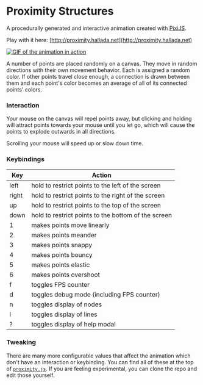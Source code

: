 # Proximity Structures

A procedurally generated and interactive animation created with
[PixiJS](http://www.pixijs.com/).

Play with it here: [http://proximity.hallada.net](http://proximity.hallada.net)

[![GIF of the animation in
action](/img/proximity-structures.gif)](http://proximity.hallada.net)

A number of points are placed randomly on a canvas. They move in random
directions with their own movement behavior. Each is assigned a random color. If
other points travel close enough, a connection is drawn between them and each
point's color becomes an average of all of its connected points' colors.

### Interaction

Your mouse on the canvas will repel points away, but clicking and holding will
attract points towards your mouse until you let go, which will cause the points
to explode outwards in all directions.

Scrolling your mouse will speed up or slow down time.

### Keybindings

| Key   | Action                                              |
| ----- | --------------------------------------------------- |
| left  | hold to restrict points to the left of the screen   |
| right | hold to restrict points to the right of the screen  |
| up    | hold to restrict points to the top of the screen    |
| down  | hold to restrict points to the bottom of the screen |
| 1     | makes points move linearly                          |
| 2     | makes points meander                                |
| 3     | makes points snappy                                 |
| 4     | makes points bouncy                                 |
| 5     | makes points elastic                                |
| 6     | makes points overshoot                              |
| f     | toggles FPS counter                                 |
| d     | toggles debug mode (including FPS counter)          |
| n     | toggles display of nodes                            |
| l     | toggles display of lines                            |
| ?     | toggles display of help modal                       |

### Tweaking

There are many more configurable values that affect the animation which don't
have an interaction or keybinding. You can find all of these at the top of
[`proximity.js`](/js/proximity.js). If you are feeling experimental, you can
clone the repo and edit those yourself.
